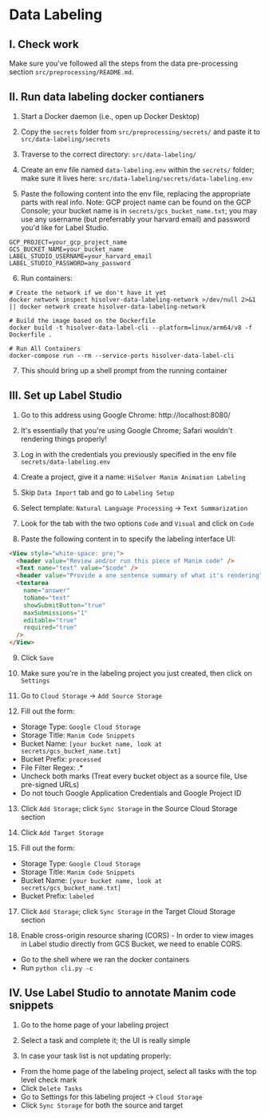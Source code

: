 # Data Labeling

## I. Check work

Make sure you've followed all the steps from the data pre-processing section `src/preprocessing/README.md`.

## II. Run data labeling docker contianers

1. Start a Docker daemon (i.e., open up Docker Desktop)

2. Copy the `secrets` folder from `src/preprocessing/secrets/` and paste it to `src/data-labeling/secrets`

3. Traverse to the correct directory: `src/data-labeling/`

4. Create an env file named `data-labeling.env` within the `secrets/` folder; make sure it lives here: `src/data-labeling/secrets/data-labeling.env`

5. Paste the following content into the env file, replacing the appropriate parts with real info. Note: GCP project name can be found on the GCP Console; your bucket name is in `secrets/gcs_bucket_name.txt`; you may use any username (but preferrably your harvard email) and password you'd like for Label Studio.

```shell
GCP_PROJECT=your_gcp_project_name
GCS_BUCKET_NAME=your_bucket_name
LABEL_STUDIO_USERNAME=your_harvard_email
LABEL_STUDIO_PASSWORD=any_password
```

6. Run containers:

```shell
# Create the network if we don't have it yet
docker network inspect hisolver-data-labeling-network >/dev/null 2>&1 || docker network create hisolver-data-labeling-network

# Build the image based on the Dockerfile
docker build -t hisolver-data-label-cli --platform=linux/arm64/v8 -f Dockerfile .

# Run All Containers
docker-compose run --rm --service-ports hisolver-data-label-cli
```

7. This should bring up a shell prompt from the running container

## III. Set up Label Studio

1. Go to this address using Google Chrome: http://localhost:8080/

2. It's essentially that you're using Google Chrome; Safari wouldn't rendering things properly!

3. Log in with the credentials you previously specified in the env file `secrets/data-labeling.env`

4. Create a project, give it a name: `HiSolver Manim Animation Labeling`

5. Skip `Data Import` tab and go to `Labeling Setup`

6. Select template: `Natural Language Processing` -> `Text Summarization`

7. Look for the tab with the two options `Code` and `Visual` and click on `Code`

8. Paste the following content in to specify the labeling interface UI:

```html
<View style="white-space: pre;">
  <header value="Review and/or run this piece of Manim code" />
  <Text name="text" value="$code" />
  <header value="Provide a one sentence summary of what it's rendering" />
  <textarea
    name="answer"
    toName="text"
    showSubmitButton="true"
    maxSubmissions="1"
    editable="true"
    required="true"
  />
</View>
```

9. Click `Save`

10. Make sure you're in the labeling project you just created, then click on `Settings`

11. Go to `Cloud Storage` -> `Add Source Storage`

12. Fill out the form:

- Storage Type: `Google Cloud Storage`
- Storage Title: `Manim Code Snippets`
- Bucket Name: `[your bucket name, look at secrets/gcs_bucket_name.txt]`
- Bucket Prefix: `processed`
- File Filter Regex: .\*
- Uncheck both marks (Treat every bucket object as a source file, Use pre-signed URLs)
- Do not touch Google Application Credentials and Google Project ID

13. Click `Add Storage`; click `Sync Storage` in the Source Cloud Storage section

14. Click `Add Target Storage`

15. Fill out the form:

- Storage Type: `Google Cloud Storage`
- Storage Title: `Manim Code Snippets`
- Bucket Name: `[your bucket name, look at secrets/gcs_bucket_name.txt]`
- Bucket Prefix: `labeled`

17. Click `Add Storage`; click `Sync Storage` in the Target Cloud Storage section

18. Enable cross-origin resource sharing (CORS) - In order to view images in Label studio directly from GCS Bucket, we need to enable CORS.

- Go to the shell where we ran the docker containers
- Run `python cli.py -c`

## IV. Use Label Studio to annotate Manim code snippets

1. Go to the home page of your labeling project

2. Select a task and complete it; the UI is really simple

3. In case your task list is not updating properly:

- From the home page of the labeling project, select all tasks with the top level check mark
- Click `Delete Tasks`
- Go to Settings for this labeling project -> `Cloud Storage`
- Click `Sync Storage` for both the source and target
